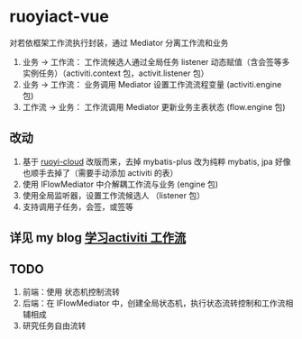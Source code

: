 # ruoyiact-vue
对若依框架工作流执行封装，通过 Mediator 分离工作流和业务
1. 业务 -> 工作流： 工作流候选人通过全局任务 listener 动态赋值（含会签等多实例任务）（activiti.context 包，activit.listener 包）
2. 业务 -> 工作流： 业务调用 Mediator 设置工作流流程变量 (activiti.engine 包)
3. 工作流 -> 业务： 工作流调用 Mediator 更新业务主表状态 (flow.engine 包)



## 改动
1. 基于 [ruoyi-cloud](https://gitee.com/zhangmrit/ruoyi-cloud) 改版而来，去掉 mybatis-plus 改为纯粹 mybatis, jpa 好像也顺手去掉了（需要手动添加 activiti 的表）
2. 使用 IFlowMediator 中介解耦工作流与业务 (engine 包)
3. 使用全局监听器，设置工作流候选人 （listener 包）
4. 支持调用子任务，会签，或签等

## 详见 my blog [学习activiti 工作流](https://blog.csdn.net/u012296499/article/details/108602127)

## TODO
1. 前端：使用 状态机控制流转
2. 后端：在 IFlowMediator 中，创建全局状态机，执行状态流转控制和工作流相辅相成
3. 研究任务自由流转
